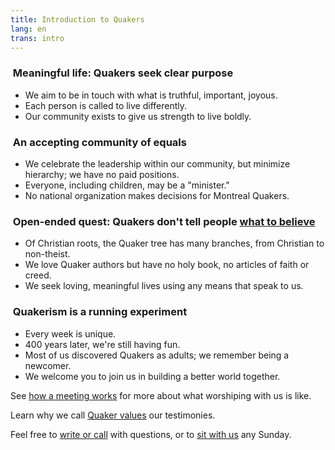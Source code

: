 ```yaml
---
title: Introduction to Quakers
lang: en
trans: intro
---
```

### <i class="fab fa-fly fa-fw fa-2x color-1-light-text down_a_bit"></i> &nbsp;Meaningful life: Quakers seek clear purpose
  * We aim to be in touch with what is truthful, important, joyous.
  * Each person is called to live differently.
  * Our community exists to give us strength to live boldly.

### <i class="fas fa-arrows-alt-h fa-fw fa-2x color-1-text down_a_bit"></i> &nbsp;An accepting community of equals
  * We celebrate the leadership within our community, but minimize hierarchy; we have no paid positions.
  * Everyone, including children, may be a "minister."
  * No national organization makes decisions for Montreal Quakers.

### <i class="fas fa-road fa-fw fa-2x color-1-dark-text down_a_bit"></i> &nbsp;Open-ended quest: Quakers don't tell people [what to believe](/testimonies) 
  * Of Christian roots, the Quaker tree has many branches, from Christian to non-theist.
  * We love Quaker authors but have no holy book, no articles of faith or creed.
  * We seek loving, meaningful lives using any means that speak to us.

### <i class="fas fa-vial fa-fw fa-2x color-1-light-text down_a_bit"></i> &nbsp;Quakerism is a running experiment
  * Every week is unique.
  * 400 years later, we're still having fun.
  * Most of us discovered Quakers as adults; we remember being a newcomer.
  * We welcome you to join us in building a better world together.

See [how a meeting works](/about) for more about what worshiping with us is like.

Learn why we call [Quaker values](/testimonies) our testimonies.

Feel free to [write or call](/contact) with questions, or to [sit with us](/directions) any Sunday.
